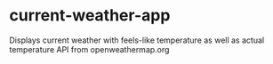 # current-weather-app
Displays current weather with feels-like temperature as well as actual temperature
API from openweathermap.org
